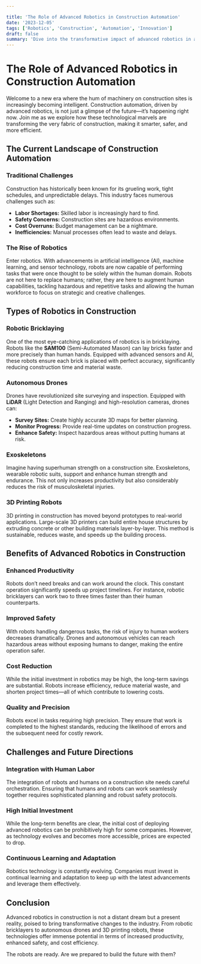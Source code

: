 ```yaml
---

title: 'The Role of Advanced Robotics in Construction Automation'
date: '2023-12-05'
tags: ['Robotics', 'Construction', 'Automation', 'Innovation']
draft: false
summary: 'Dive into the transformative impact of advanced robotics in automating the construction industry. Discover how robots are making building sites smarter, safer, and more efficient.'
---
```


# The Role of Advanced Robotics in Construction Automation

Welcome to a new era where the hum of machinery on construction sites is increasingly becoming intelligent. Construction automation, driven by advanced robotics, is not just a glimpse of the future—it’s happening right now. Join me as we explore how these technological marvels are transforming the very fabric of construction, making it smarter, safer, and more efficient.

## The Current Landscape of Construction Automation

### Traditional Challenges

Construction has historically been known for its grueling work, tight schedules, and unpredictable delays. This industry faces numerous challenges such as:

- **Labor Shortages:** Skilled labor is increasingly hard to find.
- **Safety Concerns:** Construction sites are hazardous environments.
- **Cost Overruns:** Budget management can be a nightmare.
- **Inefficiencies:** Manual processes often lead to waste and delays.

### The Rise of Robotics

Enter robotics. With advancements in artificial intelligence (AI), machine learning, and sensor technology, robots are now capable of performing tasks that were once thought to be solely within the human domain. Robots are not here to replace humans; rather, they are here to augment human capabilities, tackling hazardous and repetitive tasks and allowing the human workforce to focus on strategic and creative challenges.

## Types of Robotics in Construction

### Robotic Bricklaying

One of the most eye-catching applications of robotics is in bricklaying. Robots like the **SAM100** (Semi-Automated Mason) can lay bricks faster and more precisely than human hands. Equipped with advanced sensors and AI, these robots ensure each brick is placed with perfect accuracy, significantly reducing construction time and material waste.

### Autonomous Drones

Drones have revolutionized site surveying and inspection. Equipped with **LiDAR** (Light Detection and Ranging) and high-resolution cameras, drones can:

- **Survey Sites:** Create highly accurate 3D maps for better planning.
- **Monitor Progress:** Provide real-time updates on construction progress.
- **Enhance Safety:** Inspect hazardous areas without putting humans at risk.

### Exoskeletons

Imagine having superhuman strength on a construction site. Exoskeletons, wearable robotic suits, support and enhance human strength and endurance. This not only increases productivity but also considerably reduces the risk of musculoskeletal injuries.

### 3D Printing Robots

3D printing in construction has moved beyond prototypes to real-world applications. Large-scale 3D printers can build entire house structures by extruding concrete or other building materials layer-by-layer. This method is sustainable, reduces waste, and speeds up the building process.

## Benefits of Advanced Robotics in Construction

### Enhanced Productivity

Robots don’t need breaks and can work around the clock. This constant operation significantly speeds up project timelines. For instance, robotic bricklayers can work two to three times faster than their human counterparts.

### Improved Safety

With robots handling dangerous tasks, the risk of injury to human workers decreases dramatically. Drones and autonomous vehicles can reach hazardous areas without exposing humans to danger, making the entire operation safer.

### Cost Reduction

While the initial investment in robotics may be high, the long-term savings are substantial. Robots increase efficiency, reduce material waste, and shorten project times—all of which contribute to lowering costs.

### Quality and Precision

Robots excel in tasks requiring high precision. They ensure that work is completed to the highest standards, reducing the likelihood of errors and the subsequent need for costly rework.

## Challenges and Future Directions

### Integration with Human Labor

The integration of robots and humans on a construction site needs careful orchestration. Ensuring that humans and robots can work seamlessly together requires sophisticated planning and robust safety protocols.

### High Initial Investment

While the long-term benefits are clear, the initial cost of deploying advanced robotics can be prohibitively high for some companies. However, as technology evolves and becomes more accessible, prices are expected to drop.

### Continuous Learning and Adaptation

Robotics technology is constantly evolving. Companies must invest in continual learning and adaptation to keep up with the latest advancements and leverage them effectively.

## Conclusion

Advanced robotics in construction is not a distant dream but a present reality, poised to bring transformative changes to the industry. From robotic bricklayers to autonomous drones and 3D printing robots, these technologies offer immense potential in terms of increased productivity, enhanced safety, and cost efficiency.

The robots are ready. Are we prepared to build the future with them?
